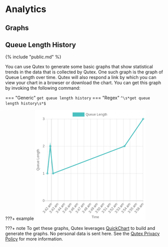 # Analytics

## Graphs

## Queue Length History

{% include "public.md" %}

You can use Qutex to generate some basic graphs that show statistical trends in the data that is collected by Qutex. One such graph is the graph of Queue Length over time. Qutex will also respond a link by which you can view your chart in a browser or download the chart. You can get this graph by invoking the following command:

=== "Generic"
    ```
    get queue length history
    ```
=== "Regex"
    ```
    ^\s*get queue length history\s*$
    ```

???+ example
    <img src="../images/queueLengthHistory.png" width=350/>

???+ note
    To get these graphs, Qutex leverages [QuickChart](https://quickchart.io/) to build and generate the graphs. No personal data is sent here. See the [Qutex Privacy Policy](https://github.com/amthorn/qutex/wiki/Privacy-Policy) for more information.
